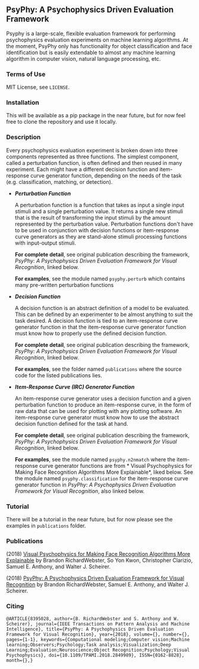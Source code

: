 ## PsyPhy: A Psychophysics Driven Evaluation Framework

Psyphy is a large-scale, flexible evaluation framework for performing psychophysics evaluation experiments on machine learning algorithms. At the moment, PsyPhy only has functionality for object classification and face identification but is easily extendable to almost any machine learning algorithm in computer vision, natural language processing, etc.

### Terms of Use

MIT License, see `LICENSE`.


### Installation

This will be available as a pip package in the near future, but for now feel free to clone the repository and use it locally.


### Description

Every psychophysics evaluation experiment is broken down into three components represented as three functions. The simplest component, called a perturbation function, is often defined and then reused in many experiment. Each might have a different decision function and item-response curve generator function, depending on the needs of the task (e.g. classification, matching, or detection).

* **_Perturbation Function_**

   A perturbation function is a function that takes as input a single input stimuli and a single perturbation value. It returns a single new stimuli that is the result of transforming the input stimuli by the amount represented by the perturbation value. Perturbation functions don't have to be used in conjunction with decision functions or item-response curve generators as they are stand-alone stimuli processing functions with input-output stimuli.

   **For complete detail**, see original publication describing the framework, *PsyPhy: A Psychophysics Driven Evaluation Framework for Visual Recognition*, linked below.

   **For examples**, see the module named `psyphy.perturb` which contains many pre-written perturbation functions

* **_Decision Function_**

   A decision function is an abstract definition of a model to be evaluated. This can be defined by an experimenter to be almost anything to suit the task desired. A decision function is tied to an item-response curve generator function in that the item-response curve generator function must know how to properly use the defined decision function.

   **For complete detail**, see original publication describing the framework, *PsyPhy: A Psychophysics Driven Evaluation Framework for Visual Recognition*, linked below.

   **For examples**, see the folder named `publications` where the source code for the listed publications lies.

* **_Item-Response Curve (IRC) Generator Function_**

  An item-response curve generator uses a decision function and a given perturbation function to produce an item-response curve, in the form of raw data that can be used for plotting with any plotting software. An item-response curve generator must know how to use the abstract decision function defined for the task at hand.

   **For complete detail**, see original publication describing the framework, *PsyPhy: A Psychophysics Driven Evaluation Framework for Visual Recognition*, linked below.

   **For examples**, see the module named `psyphy.n2nmatch` where the item-response curve generator functions are from *
Visual Psychophysics for Making Face Recognition Algorithms More Explainable*, liked below. See the module named `psyphy.classification` for the item-response curve generator function in *PsyPhy: A Psychophysics Driven Evaluation Framework for Visual Recognition*, also linked below.

### Tutorial

There will be a tutorial in the near future, but for now please see the examples in `publications` folder.


### Publications

(2018) [Visual Psychophysics for Making Face Recognition Algorithms More Explainable](http://www.bjrichardwebster.com/papers/menagerie/pdf) by Brandon RichardWebster, So Yon Kwon, Christopher Clarizio, Samuel E. Anthony, and Walter J. Scheirer.

(2018) [PsyPhy: A Psychophysics Driven Evaluation Framework for Visual Recognition](http://www.bjrichardwebster.com/papers/psyphy/pdf) by Brandon RichardWebster, Samuel E. Anthony, and Walter J. Scheirer.

### Citing

`@ARTICLE{8395028,
author={B. RichardWebster and S. Anthony and W. Scheirer},
journal={IEEE Transactions on Pattern Analysis and Machine Intelligence},
title={PsyPhy: A Psychophysics Driven Evaluation Framework for Visual Recognition},
year={2018},
volume={},
number={},
pages={1-1},
keywords={Computational modeling;Computer vision;Machine learning;Observers;Psychology;Task analysis;Visualization;Deep Learning;Evaluation;Neuroscience;Object Recognition;Psychology;Visual Psychophysics},
doi={10.1109/TPAMI.2018.2849989},
ISSN={0162-8828},
month={},}`
